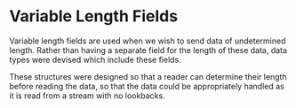 # Variable Length Fields

Variable length fields are used when we wish to send data of undetermined length. Rather than having a separate field for the length of these data, data types were devised which include these fields.

These structures were designed so that a reader can determine their length before reading the data, so that the data could be appropriately handled as it is read from a stream with no lookbacks.

